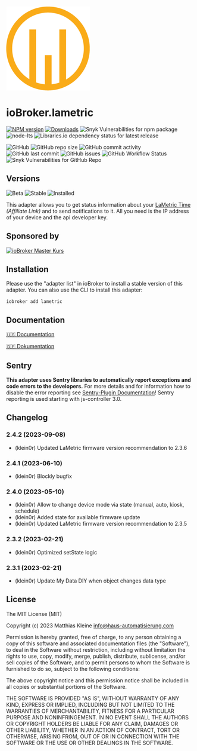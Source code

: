 ![Logo](admin/lametric.png)

# ioBroker.lametric

[![NPM version](https://img.shields.io/npm/v/iobroker.lametric?style=flat-square)](https://www.npmjs.com/package/iobroker.lametric)
[![Downloads](https://img.shields.io/npm/dm/iobroker.lametric?label=npm%20downloads&style=flat-square)](https://www.npmjs.com/package/iobroker.lametric)
![Snyk Vulnerabilities for npm package](https://img.shields.io/snyk/vulnerabilities/npm/iobroker.lametric?label=npm%20vulnerabilities&style=flat-square)
![node-lts](https://img.shields.io/node/v-lts/iobroker.lametric?style=flat-square)
![Libraries.io dependency status for latest release](https://img.shields.io/librariesio/release/npm/iobroker.lametric?label=npm%20dependencies&style=flat-square)

![GitHub](https://img.shields.io/github/license/klein0r/iobroker.lametric?style=flat-square)
![GitHub repo size](https://img.shields.io/github/repo-size/klein0r/iobroker.lametric?logo=github&style=flat-square)
![GitHub commit activity](https://img.shields.io/github/commit-activity/m/klein0r/iobroker.lametric?logo=github&style=flat-square)
![GitHub last commit](https://img.shields.io/github/last-commit/klein0r/iobroker.lametric?logo=github&style=flat-square)
![GitHub issues](https://img.shields.io/github/issues/klein0r/iobroker.lametric?logo=github&style=flat-square)
![GitHub Workflow Status](https://img.shields.io/github/actions/workflow/status/klein0r/iobroker.lametric/test-and-release.yml?branch=master&logo=github&style=flat-square)
![Snyk Vulnerabilities for GitHub Repo](https://img.shields.io/snyk/vulnerabilities/github/klein0r/iobroker.lametric?label=repo%20vulnerabilities&logo=github&style=flat-square)

## Versions

![Beta](https://img.shields.io/npm/v/iobroker.lametric.svg?color=red&label=beta)
![Stable](http://iobroker.live/badges/lametric-stable.svg)
![Installed](http://iobroker.live/badges/lametric-installed.svg)

This adapter allows you to get status information about your [LaMetric Time](https://haus-auto.com/p/amz/LaMetricTime) *(Affiliate Link)* and to send notifications to it.
All you need is the IP address of your device and the api developer key.

## Sponsored by

[![ioBroker Master Kurs](https://haus-automatisierung.com/images/ads/ioBroker-Kurs.png)](https://haus-automatisierung.com/iobroker-kurs/?refid=iobroker-lametric)

## Installation

Please use the "adapter list" in ioBroker to install a stable version of this adapter. You can also use the CLI to install this adapter:

```
iobroker add lametric
```

## Documentation

[🇺🇸 Documentation](./docs/en/README.md)

[🇩🇪 Dokumentation](./docs/de/README.md)

## Sentry

**This adapter uses Sentry libraries to automatically report exceptions and code errors to the developers.** For more details and for information how to disable the error reporting see [Sentry-Plugin Documentation](https://github.com/ioBroker/plugin-sentry#plugin-sentry)! Sentry reporting is used starting with js-controller 3.0.

## Changelog

<!--
  Placeholder for the next version (at the beginning of the line):
  ### **WORK IN PROGRESS**
-->
### 2.4.2 (2023-09-08)

* (klein0r) Updated LaMetric firmware version recommendation to 2.3.6

### 2.4.1 (2023-06-10)

* (klein0r) Blockly bugfix

### 2.4.0 (2023-05-10)

* (klein0r) Allow to change device mode via state (manual, auto, kiosk, schedule)
* (klein0r) Added state for available firmware update
* (klein0r) Updated LaMetric firmware version recommendation to 2.3.5

### 2.3.2 (2023-02-21)

* (klein0r) Optimized setState logic

### 2.3.1 (2023-02-21)

* (klein0r) Update My Data DIY when object changes data type

## License

The MIT License (MIT)

Copyright (c) 2023 Matthias Kleine <info@haus-automatisierung.com>

Permission is hereby granted, free of charge, to any person obtaining a copy
of this software and associated documentation files (the "Software"), to deal
in the Software without restriction, including without limitation the rights
to use, copy, modify, merge, publish, distribute, sublicense, and/or sell
copies of the Software, and to permit persons to whom the Software is
furnished to do so, subject to the following conditions:

The above copyright notice and this permission notice shall be included in
all copies or substantial portions of the Software.

THE SOFTWARE IS PROVIDED "AS IS", WITHOUT WARRANTY OF ANY KIND, EXPRESS OR
IMPLIED, INCLUDING BUT NOT LIMITED TO THE WARRANTIES OF MERCHANTABILITY,
FITNESS FOR A PARTICULAR PURPOSE AND NONINFRINGEMENT. IN NO EVENT SHALL THE
AUTHORS OR COPYRIGHT HOLDERS BE LIABLE FOR ANY CLAIM, DAMAGES OR OTHER
LIABILITY, WHETHER IN AN ACTION OF CONTRACT, TORT OR OTHERWISE, ARISING FROM,
OUT OF OR IN CONNECTION WITH THE SOFTWARE OR THE USE OR OTHER DEALINGS IN
THE SOFTWARE.
